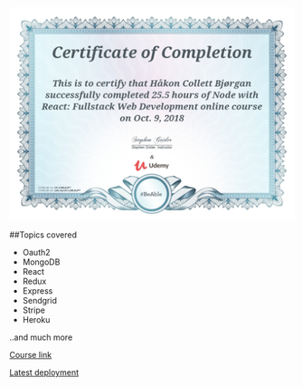 ![NodeDiploma](./assets/NodeDiploma.png)

##Topics covered

- Oauth2
- MongoDB
- React
- Redux
- Express
- Sendgrid
- Stripe
- Heroku

..and much more

[Course link](https://www.udemy.com/node-with-react-fullstack-web-development/)

[Latest deployment](https://agile-mesa-53430.herokuapp.com/)
